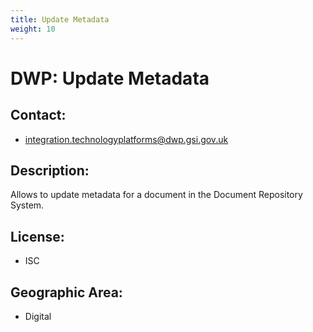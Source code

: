 ```yaml
---
title: Update Metadata
weight: 10
---
```


# DWP: Update Metadata

## Contact:
 - [integration.technologyplatforms@dwp.gsi.gov.uk](mailto:integration.technologyplatforms@dwp.gsi.gov.uk)

## Description:
Allows to update metadata for a document in the Document Repository System.

## License:
 - ISC

## Geographic Area:
 - Digital

